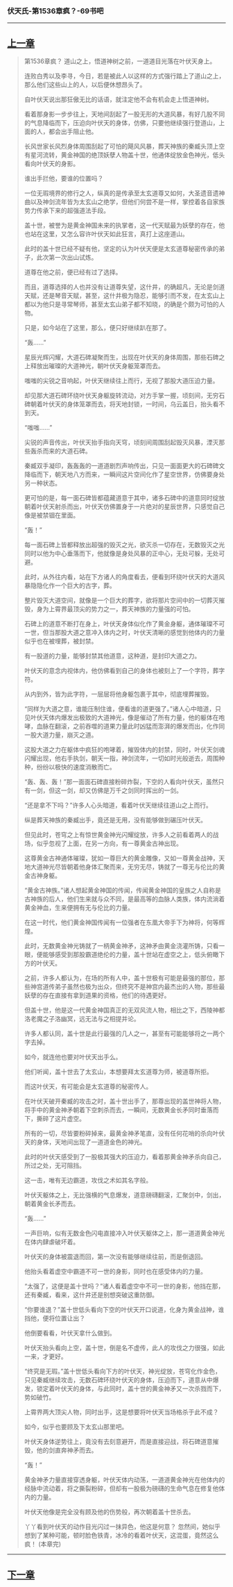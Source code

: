 ### 伏天氏-第1536章疯？-69书吧

--------
[上一章](./5d3a2424742f999cb46bf13718940a73.md)
--------


>
>
>
>第1536章疯？
>道山之上，悟道神树之前，一道道目光落在叶伏天身上。
>
>连败白秀以及李寻，今日，若是被此人以这样的方式强行踏上了道山之上，那么他们这些山上的人，以后便休想昂头了。
>
>自叶伏天说出那狂傲无比的话语，就注定他不会有机会走上悟道神树。
>
>看着那身影一步步往上，天地间刮起了一股无形的大道风暴，有好几股不同的气息降临而下，压迫向叶伏天的身体，仿佛，只要他继续强行登道山，上面的人，都会出手阻止他。
>
>长风世家长风烈身体周围刮起了可怕的飓风风暴，葬天神族的秦臧头顶上空有星河流转，黄金神国的绝顶妖孽人物盖十世，他通体绽放金色神光，低头看向叶伏天的身影。
>
>谁出手拦他，要谁的位置吗？
>
>一位无瑕境界的修行之人，纵真的是传承至太玄道尊又如何，大圣遗音遗神曲以及神剑流年皆为太玄山之绝学，但他们何尝不是一样，掌控着各自家族势力传承下来的超强道法手段。
>
>盖十世，被誉为是黄金神国未来的执掌者，这一代天赋最为妖孽的存在，他也站在这里，又怎么容许叶伏天如此狂言，真打上这座道山。
>
>此时的盖十世已经不疑有他，坚定的认为叶伏天便是太玄道尊秘密传承的弟子，此次第一次出山试炼。
>
>道尊在他之前，便已经有过了选择。
>
>而且，道尊选择的人也并没有让道尊失望，这什井，的确超凡，无论是剑道天赋，还是琴音天赋，甚至，这什井极为隐忍，能够引而不发，在太玄山上都以为他只是寻常琴师，甚至太玄山弟子都不知晓，的确是个颇为可怕的人物。
>
>只是，如今站在了这里，那么，便只好继续趴在那了。
>
>“轰……”
>
>星辰光辉闪耀，大道石碑凝聚而生，出现在叶伏天的身体周围，那些石碑之上释放出璀璨的大道神光，朝叶伏天身躯笼罩而去。
>
>嗤嗤的尖锐之音响起，叶伏天继续往上而行，无视了那股大道压迫力量。
>
>却见那大道石碑环绕叶伏天身躯旋转流动，对方手掌一握，顷刻间，无穷石碑朝着叶伏天的身体笼罩而去，将天地封锁，一时间，乌云盖日，抬头看不到天。
>
>“嗤嗤……”
>
>尖锐的声音传出，叶伏天抬手指向天穹，顷刻间周围刮起毁灭风暴，湮灭那些轰杀而来的大道石碑。
>
>秦臧双手凝印，轰轰轰的一道道剧烈声响传出，只见一面面更大的石碑碑文降临而下，朝天地八方而来，一瞬间这片空间化作了星空世界，仿佛要身处另一种状态。
>
>更可怕的是，每一面石碑皆都蕴藏道意于其中，诸多石碑中的道意同时绽放朝着叶伏天射杀而出，叶伏天仿佛置身于一片绝对的星辰世界，只感觉自己像是被禁锢在里面。
>
>“轰！”
>
>每一面石碑上皆都释放出超强的毁灭之光，欲灭杀一切存在，无数毁灭之光同时以他为中心垂落而下，他就像是身处风暴的正中心，无处可躲，无处可避。
>
>此时，从外往内看，站在下方诸人的角度看去，便看到环绕叶伏天的大道风暴隐隐化作一个巨大的古字，葬。
>
>整片毁灭大道空间，就像是一个巨大的葬字，欲将那片空间中的一切葬灭摧毁，身为上霄界最顶尖的势力之一，葬天神族的力量强的可怕。
>
>石碑上的道意不断打在身上，叶伏天身体似化作了黄金身躯，通体璀璨不可一世，但当那股大道之意冲入体内之时，叶伏天清晰的感觉到他体内的力量似乎也在被埋葬，被封禁。
>
>有一股道的力量，能够封禁其他道意，这种道，是封印大道之力。
>
>叶伏天的意念内视体内，他仿佛看到自己的身体也被刻上了一个字符，葬字符。
>
>从内到外，皆为此字符，一层层将他身躯包裹于其中，彻底埋葬摧毁。
>
>“同样为大道之意，谁能压制住谁，便看谁的道更强了。”诸人心中暗道，只见叶伏天体内爆发出极致的大道神光，像是催动了所有力量，他的躯体在咆哮，血脉在翻滚，之前吞噬的道果力量此时凶猛而澎湃的爆发而出，化作同一股大道力量，崩灭之道。
>
>这股大道之力在躯体中疯狂的咆哮着，摧毁体内的封禁，同时，叶伏天剑魂闪耀出现，他右手执剑，朝天一指，神剑流年，一切如时光般逝去，周围种种，纷纷以极快的速度消散而亡。
>
>“轰、轰、轰！”那一面面石碑直接粉碎炸裂，下空的人看向叶伏天，虽然只有一剑，但这一剑，却又仿佛是万千之剑同时挥出的一剑。
>
>“还是拿不下吗？”许多人心头暗道，看着叶伏天继续往道山之上而行。
>
>纵是葬天神族的秦臧出手，竟还是无用，没有能够做到碾压叶伏天。
>
>但见此时，苍穹之上有惊世黄金神光闪耀绽放，许多人之前看着两人的战场，似乎忽视了上面，在另一方向，有一尊黄金古神出现。
>
>这尊黄金古神通体璀璨，犹如一尊巨大的黄金雕像，又如一尊黄金战神，天地大道神光尽皆朝着他身体汇聚而来，无穷无尽，铸就了一尊无与伦比的黄金古神身躯。
>
>“黄金古神族。”诸人想起黄金神国的传闻，传闻黄金神国的皇族之人自称是古神族的后人，他们生来就与众不同，是最高等的血脉人类族，体内流淌着黄金神血，生来便拥有无与伦比的力量。
>
>在这一时代，他们黄金神国传闻有一位强者在东凰大帝手下为神将，何等辉煌。
>
>此时，无数黄金神光铸就了一柄黄金神矛，这神矛由黄金浇灌所铸，只看一眼，便能够感受到那股霸道绝伦的力量，盖十世站在虚空之上，低头俯瞰下方的叶伏天。
>
>之前，许多人都认为，在场的所有人中，盖十世极有可能是最强的那位，那些神宫道传弟子虽然也极为出众，但终究不是神宫内最杰出的人物，那些最妖孽的存在直接有拿到道果的资格，他们的待遇更好。
>
>但盖十世，他是这一代黄金神国真正的无双风流人物，相比之下，西陵神都洛老魔之子洛幽冥，远无法与之相提并论。
>
>许多人都认同，盖十世是此行最强的几人之一，甚至有可能能够将之一两个字去掉。
>
>如今，就连他也要对叶伏天出手么。
>
>他们听闻，盖十世去了太玄山，本想要拜太玄道尊为师，被道尊所拒。
>
>而这叶伏天，有可能会是太玄道尊的秘密传人。
>
>在叶伏天破开秦臧的攻击之时，盖十世出手了，那尊出现的盖世神将人物，将手中的黄金神矛朝着下空刺杀而去，一瞬间，无数黄金长矛同时垂落而下，撕碎了这片虚空。
>
>所有的一切，尽皆要粉碎掉来，最黄金神矛笔直，没有任何花哨的杀向叶伏天的身体，天地间出现了一道道金色的神光。
>
>此时的叶伏天感受到了一股极其强大的压迫力，看着那黄金神矛杀向自己，所过之处，无可阻挡。
>
>这一击，唯有无边霸道，攻伐之术如其名字般。
>
>叶伏天躯体之上，无比强横的气息爆发，道意磅礴翻滚，汇聚剑中，剑出，朝着黄金长矛而去。
>
>“轰……”
>
>一声巨响，似有无数金色闪电直接冲入叶伏天躯体之上，那一道道黄金神光在体内肆虐破坏着。
>
>叶伏天的身体被震退而回，第一次没有能够继续往前，而是倒退回。
>
>他抬头看着虚空中霸道不可一世的身影，同时也在感受体内的力量。
>
>“太强了，这便是盖十世吗？”诸人看着虚空中不可一世的身影，他挡在那，还有秦臧，看来，这什井还是别想突破这重防御。
>
>“你要谁退？”盖十世低头看向下空的叶伏天开口说道，化身为黄金战神，谁挡他，便将位置让出？
>
>他倒要看看，叶伏天拿什么做到。
>
>叶伏天抬头看向上空，盖十世，倒是名不虚传，此人的攻伐之力很强，如此一来，才更好。
>
>“终究是无瑕。”盖十世低头看向下方的叶伏天，神光绽放，苍穹化作金色，只见秦臧继续攻击，无数石碑环绕叶伏天的身体，压迫而下，道意从中爆发，锁定着叶伏天的身体，与此同时，盖十世的黄金神矛又一次杀戮而下，势如破竹。
>
>上霄界两大顶尖人物，同时出手，这是想要将叶伏天当场格杀于此不成？
>
>如今，似乎也要顾及下太玄山那里吧。
>
>叶伏天身体逆势往上，竟没有去刻意避开，而是直接迎战，将石碑道意摧毁，他的剑直奔神矛而去。
>
>“轰！”
>
>黄金神矛力量直接穿透身躯，叶伏天体内动荡，一道道黄金神光在他体内的经脉中流动着，将之撕裂粉碎，但却有一股极为磅礴的生命气息在修复他体内的力量。
>
>叶伏天他像是完全没有顾及他的伤势般，再次朝着盖十世杀去。
>
>丫丫看到叶伏天的动作目光闪过一抹异色，他这是何意？
>忽然间，她似乎想到了某种可能，顿时脸色铁青，冰冷的看着叶伏天，这混蛋，竟然这么疯！
>(本章完)
>
>

--------
[下一章](./375ab7e816d66b4688ed8ab7f9b01799.md)
--------
